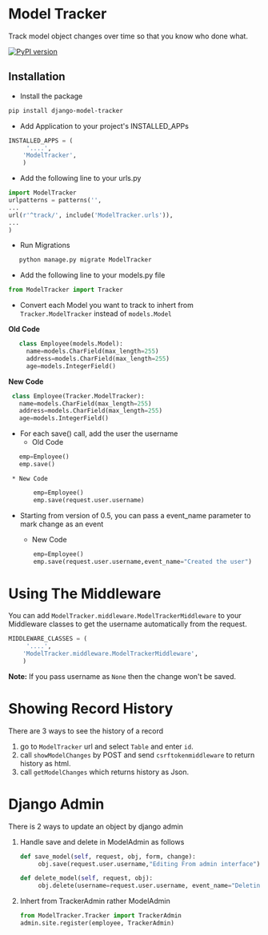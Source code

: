 # Model Tracker

Track model object changes over time so that you know who done what.

[![PyPI version](https://badge.fury.io/py/django-model-tracker.svg)](https://badge.fury.io/py/django-model-tracker)
 
## Installation

* Install the package
```sh
pip install django-model-tracker
```
* Add Application to your project's INSTALLED_APPs
```python
INSTALLED_APPS = (
     '....',
    'ModelTracker',
    )
```    
* Add the following line to your urls.py
```python
import ModelTracker
urlpatterns = patterns('',
...
url(r'^track/', include('ModelTracker.urls')),
...
)
```
* Run Migrations
```sh
   python manage.py migrate ModelTracker 
```

* Add the following line to your models.py file
```python
from ModelTracker import Tracker
```
*  Convert each Model you want to track to inhert from `Tracker.ModelTracker` instead of `models.Model`
   
**Old Code**

```python
   class Employee(models.Model):
     name=models.CharField(max_length=255)
     address=models.CharField(max_length=255)
     age=models.IntegerField()
 ``` 
  **New Code**
 
   ```python
    class Employee(Tracker.ModelTracker):
      name=models.CharField(max_length=255)
      address=models.CharField(max_length=255)
      age=models.IntegerField()
```
* For each save() call, add the user the username
    * Old Code
 ```python
    emp=Employee()
    emp.save()
 ``` 
 
     * New Code
 ```python
        emp=Employee()
        emp.save(request.user.username)
 ```
* Starting from version of 0.5, you can pass a event_name parameter to mark change as an event
 
     * New Code
 ```python
        emp=Employee()
        emp.save(request.user.username,event_name="Created the user")
 ```

# Using The Middleware

You can add `ModelTracker.middleware.ModelTrackerMiddleware` to your Middleware classes to get the username automatically from the request.

```python
MIDDLEWARE_CLASSES = (
     '....',
    'ModelTracker.middleware.ModelTrackerMiddleware',
    )
```   

**Note:** If you pass username as `None` then the change won't be saved.

# Showing Record History

There are 3 ways to see the history of a record
 1. go to `ModelTracker` url and select `Table` and enter `id`.
 2. call `showModelChanges` by POST and send `csrftokenmiddleware` to return history as html.
 3. call `getModelChanges` which returns history as Json.

# Django Admin

There is 2 ways to update an object by django admin
1. Handle save and delete in ModelAdmin as follows
   ```python
   def save_model(self, request, obj, form, change):
        obj.save(request.user.username,"Editing From admin interface")

   def delete_model(self, request, obj):
        obj.delete(username=request.user.username, event_name="Deleting From admin interface")
   ```
2. Inhert from TrackerAdmin rather ModelAdmin
   ```python
   from ModelTracker.Tracker import TrackerAdmin 
   admin.site.register(employee, TrackerAdmin)
``` 